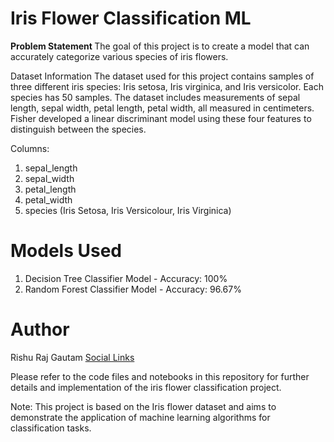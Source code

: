 
# Iris Flower Classification ML
<b> Problem Statement </b>
The goal of this project is to create a model that can accurately categorize various species of iris flowers.

Dataset Information
The dataset used for this project contains samples of three different iris species: Iris setosa, Iris virginica, and Iris versicolor. Each species has 50 samples. The dataset includes measurements of sepal length, sepal width, petal length, petal width, all measured in centimeters. Fisher developed a linear discriminant model using these four features to distinguish between the species.

Columns:

1. sepal_length
2. sepal_width
3. petal_length
4. petal_width
5. species (Iris Setosa, Iris Versicolour, Iris Virginica)
   
# Models Used
1. Decision Tree Classifier Model - Accuracy: 100%
2. Random Forest Classifier Model - Accuracy: 96.67%
   
# Author
Rishu Raj Gautam
<a href="linktr.ee/rishurajgautam">Social Links</a>

Please refer to the code files and notebooks in this repository for further details and implementation of the iris flower classification project.

Note: This project is based on the Iris flower dataset and aims to demonstrate the application of machine learning algorithms for classification tasks.

